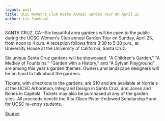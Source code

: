 ```yaml
---
layout: post
title: UCSC Women's Club Hosts Annual Garden Tour On April 25
author: Liz Sandoval
---
```


SANTA CRUZ, CA--Six beautiful area gardens will be open to the public during the UCSC Women's Club annual Garden Tour on Sunday, April 25, from noon to 4 p.m. A reception follows from 3:30 to 5:30 p.m., at University House at the University of California, Santa Cruz.

Six unique Santa Cruz gardens will be showcased. "A Children's Garden," "A Medley of Fountains," "Garden with a History," and "A Sylvan Playground" are among this year's garden themes. Owners and landscape designers will be on hand to talk about the gardens.

Tickets, with directions to the gardens, are $10 and are available at Norrie's at the UCSC Arboretum, Integrand Design in Santa Cruz, and Jones and Bones in Capitola. Tickets may also be purchased at any of the garden sites. All proceeds benefit the Rita Olsen Pister Endowed Scholarship Fund for UCSC re-entry students.

[Source](http://www1.ucsc.edu/news_events/press_releases/archive/98-99/03-99/gardentour.htm "Permalink to UC Santa Cruz: Annual garden tour")
